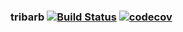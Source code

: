 ### tribarb [![Build Status](https://travis-ci.org/anith-manu/tribarb.svg?branch=main)](https://travis-ci.org/anith-manu/tribarb) [![codecov](https://codecov.io/gh/anith-manu/tribarb/branch/main/graph/badge.svg?token=9H8S38K8PC)](undefined)